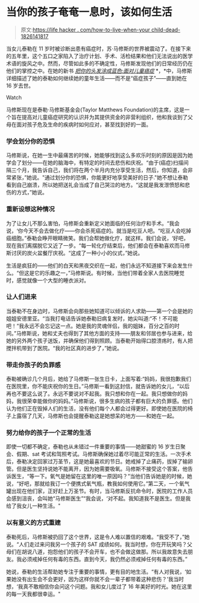 # 当你的孩子奄奄一息时，该如何生活

> 原文:[https://life hacker . com/how-to-live-when-your child-dead-1826141817](https://lifehacker.com/how-to-live-when-your-child-is-dying-1826141817)

当女儿泰勒在 11 岁时被诊断出患有癌症时，苏·马修斯的世界被震动了。在接下来的五年里，这个五口之家陷入了治疗计划、手术、活检结果和他们无法说出的医学术语的旋风之中。然而，尽管如此多的不确定性，马修斯发现他们的日常经历仍在他们的掌控之中。在她的新书 [*把你的头发涂成蓝色:面对儿童癌症*](https://urldefense.proofpoint.com/v2/url?u=https-3A__www.amazon.com_Paint-2DYour-2DHair-2DBlue-2DCelebration_dp_1683507274&d=DwMFAg&c=gOrgfQB8xVH7F0lP7MQhi8CyVXMBvYqNyP3LuSSb8Lw&r=HPCxLiomtfWdCMGveTdiaicY3v2pe99LudFevaTTqNeDSn-BhgilsLtIBmd-OA_Z&m=Hdd6iC1QnhCoptot52ux7CBUVMmafR5qKMz_x1Rw80Y&s=gnmWU5dVqghzluAco6bC27FgO0HE0r878bsv3pGdeXc&e=) *，*中，马修斯详细描述了她的泰勒如何继续她的童年生活——而不是“癌症孩子”——直到她在 16 岁去世。

Watch

马修斯现在是泰勒·马修斯基金会(Taylor Matthews Foundation)的主席，这是一个旨在提高对儿童癌症研究的认识并为其提供资金的非营利组织，他和我谈到了父母在面对孩子危及生命的疾病时如何应对，甚至找到好的一面。

### 学会划分你的恐惧

马修斯说，在她一生中最痛苦的时候，她能够找到这么多欢乐时刻的原因是因为她学会了划分——在她的脑海中，有特定的时间去悲伤和庆祝。“由于(癌症)扫描间隔三个月，我告诉自己，我们将在两个半月内充分享受生活，然后，你知道，会非常紧张，”她说。"通过划分你的恐惧，你能更好地享受美好的日子."她不想让泰勒看到自己崩溃，所以她把送礼会当成了自己哭泣的地方。“这就是我发泄愤怒和悲伤的方式，”她说。

### 重新设想这种情况

为了让女儿不那么害怕，马修斯会重新定义她面临的任何治疗和手术。“我会说，‘你今天不会去做化疗——你会杀死癌症的。就当是吃豆人吧。“吃豆人会吃掉癌细胞。”泰勒会睁开眼睛微笑。我们会帮她做化疗，就这样。我们会说，‘好吧，现在我们离摆脱它又近了一步。“每一轮化疗结束后，他们都会在泰勒喜欢而马修斯讨厌的炭火盆餐厅庆祝。“这成了一种小小的仪式，”她说。

生活是疯狂的——他们的白天和黑夜交织在一起，他们永远不知道接下来会发生什么。“但这是它的乐趣之一，”马修斯说。有时候，当他们带着全家人去医院睡觉时，感觉就像一个大型的睡衣派对。

### 让人们进来

当泰勒不在身边时，马修斯会向那些她知道可以倾诉的人求助——第一个会是她的姐姐安德里亚。“当我打电话告诉她泰勒旧病复发时，她尖叫道:“不！不可能吧！“我永远不会忘记这一点。她是我的灵魂伴侣，我的姐妹，百分之百的时间。”马修斯说，她和丈夫也得到了其他方面的支持——朋友和邻居也参与进来，给她的另外两个孩子送饭，并确保他们得到照顾。当泰勒开始得口腔溃疡时，有人把搅拌机带到了医院。“我的社区真的进步了，”她说。

### 带走你孩子的负罪感

泰勒被确诊几个月后，她给了马修斯一张生日卡，上面写着:“妈妈，我很抱歉我们在医院里，你不能庆祝你的生日。”马修斯一看到这封信，就告诉她的女儿，“以后再也不要这么说了。永远不要说对不起我。我只想和你在一起。我只想做你的妈妈，我很荣幸能做你的妈妈。”马修斯说，很多生病的孩子都有巨大的负罪感。他们认为他们正在毁掉人们的生活，没有他们每个人都会过得更好。即使她在医院的椅子上露宿了几天，马修斯也会提醒泰勒这是她想呆的地方——和她在一起。

### 努力给你的孩子一个正常的生活

即使一切都不确定，泰勒也从未错过一件重要的事情——她甜蜜的 16 岁生日聚会、假期、sat 考试和驾照考试。马修斯确保她过着尽可能正常的生活。一次手术后，泰勒决定回家过万圣节，这是她最喜欢的节日。她戒掉了止痛药，拔掉了输卵管。但是医生坚持说她不能离开，因为她需要吸氧。马修斯不接受这个答案，他告诉医生，“等一下。氧气是她留在这里的唯一原因吗？”当他们告诉她是的时候，她说，“好吧，那就给我订一个便携式氧气瓶，教我如何使用它。”第二天，一个氧气罐出现在他们家，正好赶上万圣节。有时，当马修斯反抗命令时，医院的工作人员会感到沮丧，会叫她“马修斯医生”“我会说，‘对不起。我知道我不是医生。但是我给了我女儿一种生活。"

### 以有意义的方式重建

泰勒死后，马修斯被扔回了这个世界，这是令人难以置信的艰难。“我受不了，”她说。“人们走过来问我另一个孩子的 SAT 成绩如何。我当时想，你在开玩笑吗？父母们在胡说八道，抱怨他们的孩子不会开车，也不会做这做那。所以我故意失去朋友。我必须戒掉任何有毒的东西。直到今天，我仍然必须戒掉任何有毒的东西。”

她说，泰勒的生活帮助她专注于重要的事情，更有目的地生活。“有人对我说，‘如果她没有出生会不会更好，因为这样你就不会一辈子都带着这种悲伤？’我当时想，‘我真不敢相信你会问这个问题。我和女儿度过了 16 年美好的时光。她在这里的每一天我都很幸运。"